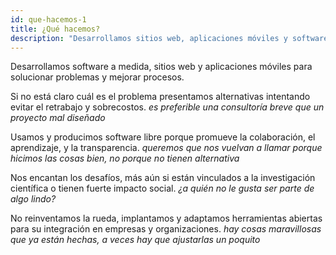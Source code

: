 ```yaml
---
id: que-hacemos-1
title: ¿Qué hacemos?
description: "Desarrollamos sitios web, aplicaciones móviles y software a medida para solucionar problemas y mejorar procesos."
---
```


Desarrollamos software a medida, sitios web y aplicaciones móviles para solucionar problemas y mejorar procesos.
 
Si no está claro cuál es el problema presentamos alternativas intentando evitar el retrabajo y sobrecostos. *es preferible una consultoría breve que un proyecto mal diseñado*
 
Usamos y producimos software libre porque promueve la colaboración, el aprendizaje, y la transparencia. *queremos que nos vuelvan a llamar porque hicimos las cosas bien, no porque no tienen alternativa*
 
Nos encantan los desafíos, más aún si están vinculados a la investigación científica o tienen fuerte impacto social. *¿a quién no le gusta ser parte de algo lindo?*
 
No reinventamos la rueda, implantamos y adaptamos herramientas abiertas para su integración en empresas y organizaciones. *hay cosas maravillosas que ya están hechas, a veces hay que ajustarlas un poquito*
